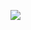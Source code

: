 <a href="https://opencollective.com/cucumber/sponsor/0/website" target="_blank"><img src="https://linuxacademy.com/site-content/uploads/2017/07/chromecast.png"></a>